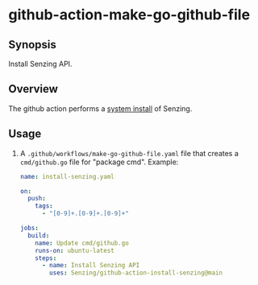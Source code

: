 # github-action-make-go-github-file

## Synopsis

Install Senzing API.

## Overview

The github action performs a
[system install](https://github.com/Senzing/knowledge-base/blob/main/WHATIS/senzing-system-installation.md)
of Senzing.

## Usage

1. A `.github/workflows/make-go-github-file.yaml` file
   that creates a `cmd/github.go` file for "package cmd".
   Example:

    ```yaml
    name: install-senzing.yaml

    on:
      push:
        tags:
          - "[0-9]+.[0-9]+.[0-9]+"

    jobs:
      build:
        name: Update cmd/github.go
        runs-on: ubuntu-latest
        steps:
          - name: Install Senzing API
            uses: Senzing/github-action-install-senzing@main
    ```
